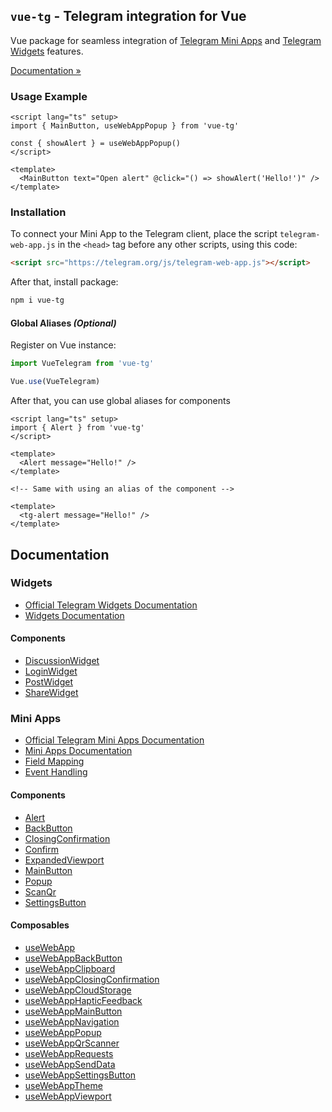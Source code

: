 ## `vue-tg` - Telegram integration for Vue

Vue package for seamless integration of [Telegram Mini Apps](https://core.telegram.org/bots/webapps) and [Telegram Widgets](https://core.telegram.org/widgets) features.

[Documentation »](https://vue-tg.pages.dev)

### Usage Example

```vue
<script lang="ts" setup>
import { MainButton, useWebAppPopup } from 'vue-tg'

const { showAlert } = useWebAppPopup()
</script>

<template>
  <MainButton text="Open alert" @click="() => showAlert('Hello!')" />
</template>
```

### Installation

To connect your Mini App to the Telegram client, place the script `telegram-web-app.js` in the `<head>` tag before any other scripts, using this code:

```html
<script src="https://telegram.org/js/telegram-web-app.js"></script>
```

After that, install package:

```bash
npm i vue-tg
```

#### Global Aliases _(Optional)_

Register on Vue instance:

```ts
import VueTelegram from 'vue-tg'

Vue.use(VueTelegram)
```

After that, you can use global aliases for components

```vue
<script lang="ts" setup>
import { Alert } from 'vue-tg'
</script>

<template>
  <Alert message="Hello!" />
</template>

<!-- Same with using an alias of the component -->

<template>
  <tg-alert message="Hello!" />
</template>
```

## Documentation

### Widgets

- [Official Telegram Widgets Documentation](https://core.telegram.org/widgets)
- [Widgets Documentation](https://vue-tg.pages.dev/widgets.html)

#### Components

- [DiscussionWidget](https://vue-tg.pages.dev/widgets.html#discussion-widget)
- [LoginWidget](https://vue-tg.pages.dev/widgets.htmll#login-widget)
- [PostWidget](https://vue-tg.pages.dev/widgets.html#post-widget)
- [ShareWidget](https://vue-tg.pages.dev/widgets.html#share-widget)

### Mini Apps

- [Official Telegram Mini Apps Documentation](https://core.telegram.org/bots/webapps#initializing-mini-apps)
- [Mini Apps Documentation](https://vue-tg.pages.dev/mini-apps.html)
- [Field Mapping](https://vue-tg.pages.dev/mini-apps.html#field-mapping)
- [Event Handling](https://vue-tg.pages.dev/mini-apps.html#event-handling)

#### Components

- [Alert](https://vue-tg.pages.dev/mini-apps.html#alert)
- [BackButton](https://vue-tg.pages.dev/mini-apps.html#backbutton)
- [ClosingConfirmation](https://vue-tg.pages.dev/mini-apps.html#closingconfirmation)
- [Confirm](https://vue-tg.pages.dev/mini-apps.html#confirm)
- [ExpandedViewport](https://vue-tg.pages.dev/mini-apps.html#expandedviewport)
- [MainButton](https://vue-tg.pages.dev/mini-apps.html#mainbutton)
- [Popup](https://vue-tg.pages.dev/mini-apps.html#popup)
- [ScanQr](https://vue-tg.pages.dev/mini-apps.html#scanqr)
- [SettingsButton](https://vue-tg.pages.dev/mini-apps.html#settingsbutton)

#### Composables

- [useWebApp](https://vue-tg.pages.dev/mini-apps.html#usewebapp)
- [useWebAppBackButton](https://vue-tg.pages.dev/mini-apps.html#usewebappbackbutton)
- [useWebAppClipboard](https://vue-tg.pages.dev/mini-apps.html#usewebappclipboard)
- [useWebAppClosingConfirmation](https://vue-tg.pages.dev/mini-apps.html#usewebappclosingconfirmation)
- [useWebAppCloudStorage](https://vue-tg.pages.dev/mini-apps.html#usewebappcloudstorage)
- [useWebAppHapticFeedback](https://vue-tg.pages.dev/mini-apps.html#usewebapphapticfeedback)
- [useWebAppMainButton](https://vue-tg.pages.dev/mini-apps.html#usewebappmainbutton)
- [useWebAppNavigation](https://vue-tg.pages.dev/mini-apps.html#usewebappnavigation)
- [useWebAppPopup](https://vue-tg.pages.dev/mini-apps.html#usewebapppopup)
- [useWebAppQrScanner](https://vue-tg.pages.dev/mini-apps.html#usewebappqrscanner)
- [useWebAppRequests](https://vue-tg.pages.dev/mini-apps.html#usewebapprequests)
- [useWebAppSendData](https://vue-tg.pages.dev/mini-apps.html#usewebappsenddata)
- [useWebAppSettingsButton](https://vue-tg.pages.dev/mini-apps.html#usewebappsettingsbutton)
- [useWebAppTheme](https://vue-tg.pages.dev/mini-apps.html#usewebapptheme)
- [useWebAppViewport](https://vue-tg.pages.dev/mini-apps.html#usewebappviewport)
